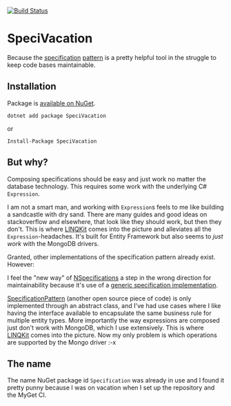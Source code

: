 [![Build Status](https://github.com/joakimjm/specivacation/actions/workflows/build.yml/badge.svg)](https://github.com/joakimjm/specivacation/actions/workflows/build.yml)

# SpeciVacation

Because the [specification](https://martinfowler.com/apsupp/spec.pdf) [pattern](https://en.wikipedia.org/wiki/Specification_pattern) is a pretty helpful tool in the struggle to keep code bases maintainable.

## Installation

Package is [available on NuGet](https://www.nuget.org/packages/SpeciVacation).

`dotnet add package SpeciVacation`

or

`Install-Package SpeciVacation`

## But why?

Composing specifications should be easy and just work no matter the database technology. This requires some work with the underlying C# `Expression`.

I am not a smart man, and working with `Expression`s feels to me like building a sandcastle with dry sand. There are many guides and good ideas on stackoverflow and elsewhere, that look like they should work, but then they don't. This is where [LINQKit](https://github.com/scottksmith95/LINQKit) comes into the picture and alleviates all the `Expression`-headaches. It's built for Entity Framework but also seems to _just work_ with the MongoDB drivers.

Granted, other implementations of the specification pattern already exist. However:

I feel the "new way" of [NSpecifications](https://github.com/jnicolau/NSpecifications) a step in the wrong direction for maintainability because it's use of a [generic specification implementation](http://enterprisecraftsmanship.com/2016/02/08/specification-pattern-c-implementation/).

[SpecificationPattern](https://github.com/vkhorikov/SpecificationPattern) (another open source piece of code) is only implemented through an abstract class, and I've had use cases where I like having the interface available to encapsulate the same business rule for multiple entity types. More importantly the way expressions are composed just don't work with MongoDB, which I use extensively. This is where [LINQKit](https://github.com/scottksmith95/LINQKit) comes into the picture. Now my only problem is which operations are supported by the Mongo driver :-x

## The name

The name NuGet package id `Specification` was already in use and I found it pretty punny because I was on vacation when I set up the repository and the MyGet CI.
